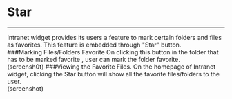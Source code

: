 # Star


---

Intranet widget provides its users a feature to mark certain folders and files as favorites. This feature is embedded  through "Star" button. <br/>
###Marking Files/Folders Favorite
On clicking this button in the folder that has to be marked favorite , user can mark the folder favorite.<br/> 
(screensh0t)
###Viewing the Favorite Files.
On the homepage of Intranet widget, clicking the Star button will show all the favorite files/folders to the user.<br/>
(screenshot)

